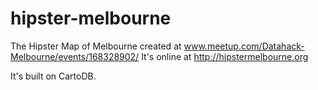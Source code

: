 hipster-melbourne
=================

The Hipster Map of Melbourne created at www.meetup.com/Datahack-Melbourne/events/168328902/
It's online at http://hipstermelbourne.org

It's built on CartoDB.